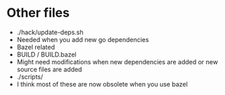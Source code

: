 # Other files

* ./hack/update-deps.sh
 * Needed when you add new go dependencies
* Bazel related
 * BUILD / BUILD.bazel
 * Might need modifications when new dependencies are added or new source files are added
* ./scripts/
 * I think most of these are now obsolete when you use bazel
